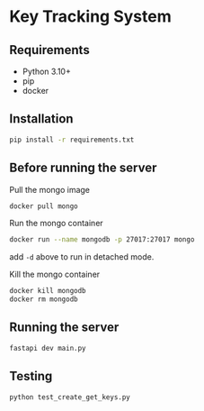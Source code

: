 # Key Tracking System

## Requirements

- Python 3.10+
- pip
- docker

## Installation

```bash
pip install -r requirements.txt
```

## Before running the server

Pull the mongo image

```bash
docker pull mongo
```

Run the mongo container

```bash
docker run --name mongodb -p 27017:27017 mongo
```

add `-d` above to run in detached mode.

Kill the mongo container

```bash
docker kill mongodb
docker rm mongodb
```

## Running the server

```bash
fastapi dev main.py
```

## Testing

```bash
python test_create_get_keys.py
```
